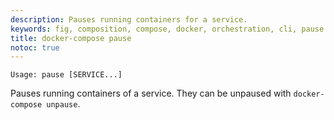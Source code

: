 ```yaml
---
description: Pauses running containers for a service.
keywords: fig, composition, compose, docker, orchestration, cli, pause
title: docker-compose pause
notoc: true
---
```


```none
Usage: pause [SERVICE...]
```

Pauses running containers of a service. They can be unpaused with `docker-compose unpause`.
